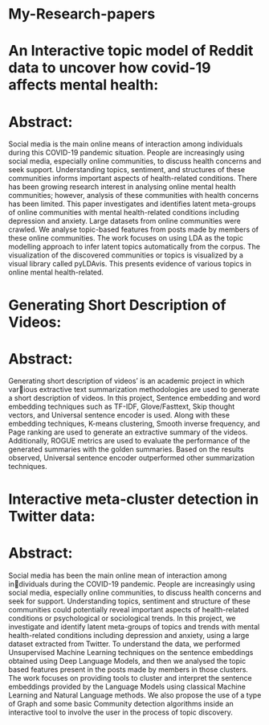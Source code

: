 # My-Research-papers

An Interactive topic model of Reddit data to uncover how covid-19 affects mental health:
========================================================================================

Abstract:
=========
Social media is the main online means of interaction among individuals during this COVID-19 pandemic situation. People are increasingly using social media, especially online communities, to discuss health concerns and seek support. Understanding topics, sentiment, and structures of these communities informs important aspects of health-related conditions. There has been growing research interest in analysing online mental health communities; however, analysis of these communities with health concerns has been limited. This paper investigates and identifies latent meta-groups of online communities with mental health-related conditions including depression and anxiety. Large datasets from online communities were crawled. We analyse topic-based features from posts made by members of these online communities. The work focuses on using LDA as the topic modelling approach to infer latent topics automatically from the corpus. The visualization of the discovered communities or topics is visualized by a visual library called pyLDAvis. This presents evidence of various topics in online mental health-related.


Generating Short Description of Videos:
=======================================

Abstract:
=========

Generating short description of videos’ is an academic project in which various extractive text summarization methodologies are used to generate a short description of videos. In this project, Sentence embedding and word embedding techniques such as TF-IDF, Glove/Fasttext, Skip thought vectors, and Universal sentence encoder is used. Along with these embedding techniques, K-means clustering, Smooth inverse frequency, and Page ranking are used to generate an extractive summary of the videos. Additionally, ROGUE metrics are used to evaluate the performance of the generated summaries with the golden summaries. Based on the results observed, Universal sentence encoder outperformed other summarization techniques.


Interactive meta-cluster detection in Twitter data:
===================================================

Abstract:
=========

Social media has been the main online mean of interaction among individuals during the COVID-19 pandemic. People are increasingly using social media, especially online communities, to discuss health concerns and seek for support. Understanding topics, sentiment and structure of these communities could potentially reveal important aspects of health-related conditions or psychological or sociological trends. In this project, we investigate and identify latent meta-groups of topics and trends with mental health-related conditions including depression and anxiety, using a large dataset extracted from Twitter. To understand the data, we performed Unsupervised Machine Learning techniques on the sentence embeddings obtained using Deep Language Models, and then we analysed the topic based features present in the posts made by members in those clusters. The work focuses on providing tools to cluster and interpret the sentence embeddings provided by the Language Models using classical Machine Learning and Natural Language methods. We also propose the use of a type of Graph and some basic Community detection algorithms inside an interactive tool to involve the user in the process of topic discovery.



